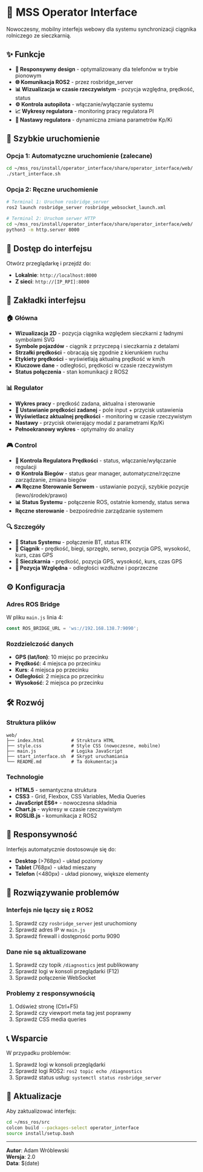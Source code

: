 # 🚜 MSS Operator Interface

Nowoczesny, mobilny interfejs webowy dla systemu synchronizacji ciągnika rolniczego ze sieczkarnią.

## ✨ Funkcje

- **📱 Responsywny design** - optymalizowany dla telefonów w trybie pionowym
- **🌐 Komunikacja ROS2** - przez rosbridge_server
- **📊 Wizualizacja w czasie rzeczywistym** - pozycja względna, prędkość, status
- **⚙️ Kontrola autopilota** - włączanie/wyłączanie systemu
- **📈 Wykresy regulatora** - monitoring pracy regulatora PI
- **🔧 Nastawy regulatora** - dynamiczna zmiana parametrów Kp/Ki

## 🚀 Szybkie uruchomienie

### Opcja 1: Automatyczne uruchomienie (zalecane)
```bash
cd ~/mss_ros/install/operator_interface/share/operator_interface/web/
./start_interface.sh
```

### Opcja 2: Ręczne uruchomienie
```bash
# Terminal 1: Uruchom rosbridge_server
ros2 launch rosbridge_server rosbridge_websocket_launch.xml

# Terminal 2: Uruchom serwer HTTP
cd ~/mss_ros/install/operator_interface/share/operator_interface/web/
python3 -m http.server 8000
```

## 📱 Dostęp do interfejsu

Otwórz przeglądarkę i przejdź do:
- **Lokalnie**: `http://localhost:8000`
- **Z sieci**: `http://[IP_RPI]:8000`

## 🎯 Zakładki interfejsu

### 🏠 Główna
- **Wizualizacja 2D** - pozycja ciągnika względem sieczkarni z ładnymi symbolami SVG
- **Symbole pojazdów** - ciągnik z przyczepą i sieczkarnia z detalami
- **Strzałki prędkości** - obracają się zgodnie z kierunkiem ruchu
- **Etykiety prędkości** - wyświetlają aktualną prędkość w km/h
- **Kluczowe dane** - odległości, prędkości w czasie rzeczywistym
- **Status połączenia** - stan komunikacji z ROS2

### 📊 Regulator
- **Wykres pracy** - prędkość zadana, aktualna i sterowanie
- **🎯 Ustawianie prędkości zadanej** - pole input + przycisk ustawienia
- **Wyświetlacz aktualnej prędkości** - monitoring w czasie rzeczywistym
- **Nastawy** - przycisk otwierający modal z parametrami Kp/Ki
- **Pełnoekranowy wykres** - optymalny do analizy

### 🎮 Control
- **🚜 Kontrola Regulatora Prędkości** - status, włączanie/wyłączanie regulacji
- **⚙️ Kontrola Biegów** - status gear manager, automatyczne/rzęczne zarządzanie, zmiana biegów
- **🎮 Ręczne Sterowanie Serwem** - ustawianie pozycji, szybkie pozycje (lewo/środek/prawo)
- **📊 Status Systemu** - połączenie ROS, ostatnie komendy, status serwa
- **Ręczne sterowanie** - bezpośrednie zarządzanie systemem

### 🔍 Szczegóły
- **🔧 Status Systemu** - połączenie BT, status RTK
- **🚜 Ciągnik** - prędkość, biegi, sprzęgło, serwo, pozycja GPS, wysokość, kurs, czas GPS
- **🌾 Sieczkarnia** - prędkość, pozycja GPS, wysokość, kurs, czas GPS
- **📍 Pozycja Względna** - odległości wzdłużne i poprzeczne

## ⚙️ Konfiguracja

### Adres ROS Bridge
W pliku `main.js` linia 4:
```javascript
const ROS_BRIDGE_URL = 'ws://192.168.138.7:9090';
```

### Rozdzielczość danych
- **GPS (lat/lon)**: 10 miejsc po przecinku
- **Prędkość**: 4 miejsca po przecinku
- **Kurs**: 4 miejsca po przecinku
- **Odległości**: 2 miejsca po przecinku
- **Wysokość**: 2 miejsca po przecinku

## 🛠️ Rozwój

### Struktura plików
```
web/
├── index.html          # Struktura HTML
├── style.css           # Style CSS (nowoczesne, mobilne)
├── main.js             # Logika JavaScript
├── start_interface.sh  # Skrypt uruchamiania
└── README.md           # Ta dokumentacja
```

### Technologie
- **HTML5** - semantyczna struktura
- **CSS3** - Grid, Flexbox, CSS Variables, Media Queries
- **JavaScript ES6+** - nowoczesna składnia
- **Chart.js** - wykresy w czasie rzeczywistym
- **ROSLIB.js** - komunikacja z ROS2

## 📱 Responsywność

Interfejs automatycznie dostosowuje się do:
- **Desktop** (>768px) - układ poziomy
- **Tablet** (768px) - układ mieszany
- **Telefon** (<480px) - układ pionowy, większe elementy

## 🔧 Rozwiązywanie problemów

### Interfejs nie łączy się z ROS2
1. Sprawdź czy `rosbridge_server` jest uruchomiony
2. Sprawdź adres IP w `main.js`
3. Sprawdź firewall i dostępność portu 9090

### Dane nie są aktualizowane
1. Sprawdź czy topik `/diagnostics` jest publikowany
2. Sprawdź logi w konsoli przeglądarki (F12)
3. Sprawdź połączenie WebSocket

### Problemy z responsywnością
1. Odśwież stronę (Ctrl+F5)
2. Sprawdź czy viewport meta tag jest poprawny
3. Sprawdź CSS media queries

## 📞 Wsparcie

W przypadku problemów:
1. Sprawdź logi w konsoli przeglądarki
2. Sprawdź logi ROS2: `ros2 topic echo /diagnostics`
3. Sprawdź status usług: `systemctl status rosbridge_server`

## 🔄 Aktualizacje

Aby zaktualizować interfejs:
```bash
cd ~/mss_ros/src
colcon build --packages-select operator_interface
source install/setup.bash
```

---

**Autor**: Adam Wróblewski  
**Wersja**: 2.0  
**Data**: $(date)
